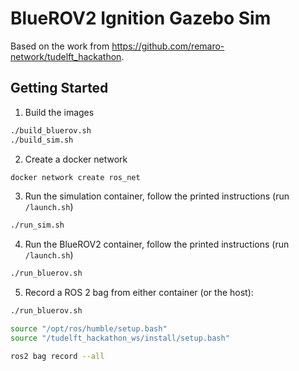 # BlueROV2 Ignition Gazebo Sim

Based on the work from https://github.com/remaro-network/tudelft_hackathon.

## Getting Started

1. Build the images
  ```bash
  ./build_bluerov.sh
  ./build_sim.sh
  ```
2. Create a docker network
  ```bash
  docker network create ros_net
  ```
3. Run the simulation container, follow the printed instructions (run `/launch.sh`)
  ```bash
  ./run_sim.sh
  ```
4. Run the BlueROV2 container, follow the printed instructions (run `/launch.sh`)
  ```bash
  ./run_bluerov.sh
  ```
5. Record a ROS 2 bag from either container (or the host):
  ```bash
  ./run_bluerov.sh
  ```
  ```bash
  source "/opt/ros/humble/setup.bash"
  source "/tudelft_hackathon_ws/install/setup.bash"

  ros2 bag record --all
  ```

